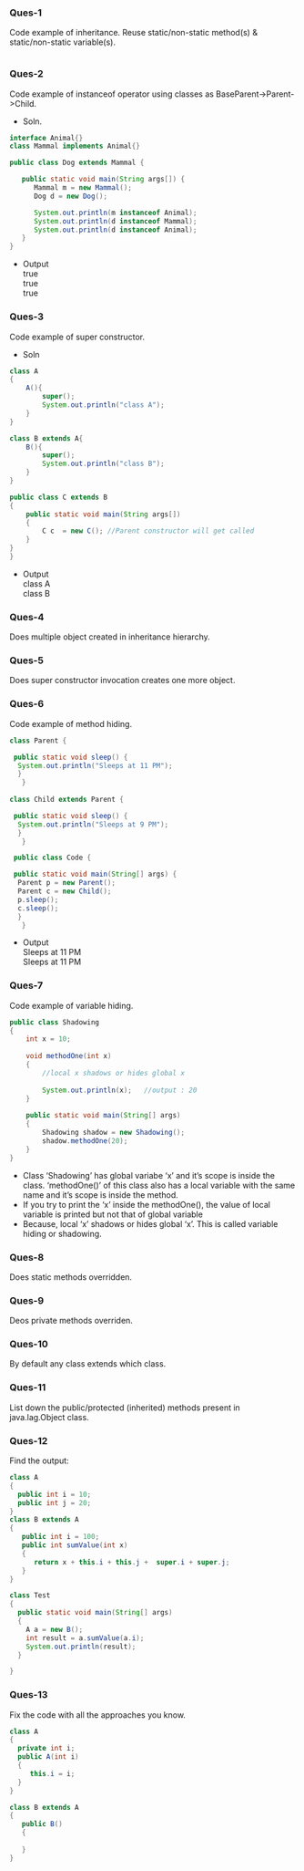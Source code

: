 ### Ques-1 ###
Code example of inheritance. Reuse static/non-static method(s) & static/non-static variable(s).
```java

```
### Ques-2 ###
Code example of instanceof operator using classes as BaseParent->Parent->Child.
* Soln.
```java
interface Animal{}
class Mammal implements Animal{}

public class Dog extends Mammal {

   public static void main(String args[]) {
      Mammal m = new Mammal();
      Dog d = new Dog();

      System.out.println(m instanceof Animal);
      System.out.println(d instanceof Mammal);
      System.out.println(d instanceof Animal);
   }
}
```
* Output  
true  
true   
true  


### Ques-3 ###
Code example of super constructor.
* Soln   
```java
class A
{
    A(){
        super(); 
        System.out.println("class A");
    }
}

class B extends A{
    B(){
        super(); 
        System.out.println("class B");
    }
}

public class C extends B
{
    public static void main(String args[])
    {
        C c  = new C(); //Parent constructor will get called 
    }
}
}
```
* Output  
class A  
class B
### Ques-4 ###
Does multiple object created in inheritance hierarchy.
### Ques-5 ###
Does super constructor invocation creates one more object.
### Ques-6 ###
Code example of method hiding.
```java
class Parent {  

 public static void sleep() { 
  System.out.println("Sleeps at 11 PM");
  }
   } 
 
class Child extends Parent {  

 public static void sleep() {
  System.out.println("Sleeps at 9 PM"); 
  }
   }  

 public class Code {  

 public static void main(String[] args) {
  Parent p = new Parent(); 
  Parent c = new Child(); 
  p.sleep(); 
  c.sleep(); 
  }
   }
```
* Output  
Sleeps at 11 PM  
Sleeps at 11 PM

### Ques-7 ###
Code example of variable hiding.
```java
public class Shadowing
{
    int x = 10;
 
    void methodOne(int x)
    {
        //local x shadows or hides global x
 
        System.out.println(x);   //output : 20
    }
 
    public static void main(String[] args)
    {
        Shadowing shadow = new Shadowing();
        shadow.methodOne(20);
    }
}
```

* Class ‘Shadowing’ has global variabe ‘x’ and it’s scope is inside the class. ‘methodOne()’ of this class also has a local variable with the same name  and it’s scope is inside the method.
* If you try to print the ‘x’ inside the methodOne(), the value of local variable is printed but not that of global variable
* Because, local ‘x’ shadows or hides global ‘x’. This is called variable hiding or shadowing. 
### Ques-8 ###
Does static methods overridden.
### Ques-9 ###
Deos private methods overriden.
### Ques-10 ###
By default any class extends which class.
### Ques-11 ###
List down the public/protected (inherited) methods present in java.lag.Object class.
### Ques-12 ###
Find the output:
```java
class A
{
  public int i = 10;
  public int j = 20;
}
class B extends A
{
   public int i = 100;
   public int sumValue(int x)
   {
      return x + this.i + this.j +  super.i + super.j;
   }
}

class Test
{
  public static void main(String[] args)
  {
    A a = new B();
    int result = a.sumValue(a.i);
    System.out.println(result);
  }

}
```
### Ques-13 ###
Fix the code with all the approaches you know.
```java
class A
{
  private int i;
  public A(int i)
  {
     this.i = i;
  }
}

class B extends A
{
   public B()
   {
   
   }
}
```
